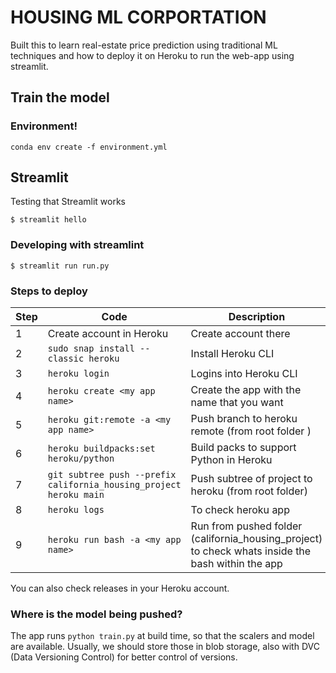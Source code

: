 # HOUSING ML CORPORTATION


Built this to learn real-estate price prediction using traditional ML techniques and how to deploy it on Heroku to run the web-app using streamlit.

## Train the model

### Environment!
`conda env create -f environment.yml
`

## Streamlit

Testing that Streamlit works

`$ streamlit hello`

### Developing with streamlint
`$ streamlit run run.py
`    

### Steps to deploy
Step | Code | Description
--- | --- | ---
1 | Create account in Heroku | Create account there
2 | `sudo snap install --classic heroku` | Install Heroku CLI
3 | `heroku login` | Logins into Heroku CLI
4 | `heroku create <my app name>` | Create the app with the name that you want
5 | `heroku git:remote -a <my app name>` | Push branch to heroku remote (from root folder )
6 | `heroku buildpacks:set heroku/python` | Build packs to support Python in Heroku
7 | `git subtree push --prefix california_housing_project heroku main` | Push subtree of project to heroku (from root folder)
8 | `heroku logs` | To check heroku app
9 | `heroku run bash -a <my app name>` | Run from pushed folder (california_housing_project) to check whats inside the bash within the app

You can also check releases in your Heroku account.


### Where is the model being pushed?
The app runs `python train.py` at build time, so that the scalers and model are available. 
Usually, we should store those in blob storage, also with DVC (Data Versioning Control) for better control of versions. 
